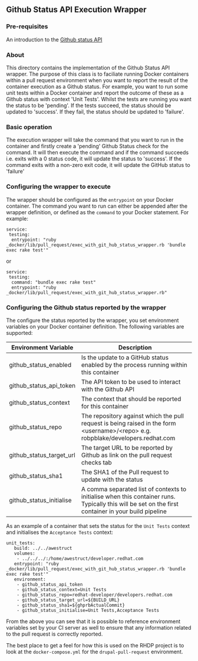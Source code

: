 ## Github Status API Execution Wrapper

### Pre-requisites 

An introduction to the [Github status API](https://developer.github.com/v3/repos/statuses/)

### About

This directory contains the implementation of the Github Status API wrapper. The purpose of this class is to faciliate
running Docker containers within a pull request environment when you want to report the result of the container
execution as a Github status. For example, you want to run some unit tests within a Docker container and report the
outcome of these as a Github status with context 'Unit Tests'. Whilst the tests are running you want the status to be
'pending'. If the tests succeed, the status should be updated to 'success'. If they fail, the status should be updated
to 'failure'.

### Basic operation

The execution wrapper will take the command that you want to run in the container and firstly create a 'pending'
Github Status check for the command. It will then execute the command and if the command succeeds i.e. exits with a 0
status code, it will update the status to 'success'. If the command exits with a non-zero exit code, it will update the
GitHub status to 'failure'

### Configuring the wrapper to execute

The wrapper should be configured as the `entrypoint` on your Docker container. The command you want to run can either
be appended after the wrapper definition, or defined as the `command` to your Docker statement. For example:

```
service:
 testing:
  entrypoint: "ruby _docker/lib/pull_request/exec_with_git_hub_status_wrapper.rb 'bundle exec rake test'"
```

or

```
service:
 testing:
  command: "bundle exec rake test"
  entrypoint: "ruby _docker/lib/pull_request/exec_with_git_hub_status_wrapper.rb"
```

### Configuring the Github status reported by the wrapper

The configure the status reported by the wrapper, you set environment variables on your Docker container definition.
The following variables are supported:

|Environment Variable|Description|
|--------------------|-----------|
|github_status_enabled|Is the update to a GitHub status enabled by the process running within this container|
|github_status_api_token|The API token to be used to interact with the Github API|
|github_status_context|The context that should be reported for this container|
|github_status_repo|The repository against which the pull request is being raised in the form &lt;username&gt;/&lt;repo&gt; e.g. robpblake/developers.redhat.com|
|github_status_target_url|The target URL to be reported by Github as link on the pull request checks tab|
|github_status_sha1|The SHA1 of the Pull request to update with the status|
|github_status_initialise|A comma separated list of contexts to initialise when this container runs. Typically this will be set on the first container in your build pipeline|


As an example of a container that sets the status for the `Unit Tests` context and initialises the `Acceptance Tests`
context:

```
unit_tests:
   build: ../../awestruct
   volumes:
    - ../../../:/home/awestruct/developer.redhat.com
   entrypoint: "ruby _docker/lib/pull_request/exec_with_git_hub_status_wrapper.rb 'bundle exec rake test'"
   environment:
    - github_status_api_token
    - github_status_context=Unit Tests
    - github_status_repo=redhat-developer/developers.redhat.com
    - github_status_target_url=${BUILD_URL}
    - github_status_sha1=${ghprbActualCommit}
    - github_status_initialise=Unit Tests,Acceptance Tests
```
From the above you can see that it is possible to reference environment variables set by your CI server as well to
ensure that any information related to the pull request is correctly reported.

The best place to get a feel for how this is used on the RHDP project is to look at the `docker-compose.yml` for the
`drupal-pull-request` environment.
